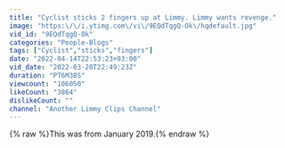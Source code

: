 ```yaml
---
title: "Cyclist sticks 2 fingers up at Limmy. Limmy wants revenge."
image: "https:\/\/i.ytimg.com\/vi\/9EQdTqgQ-Ok\/hqdefault.jpg"
vid_id: "9EQdTqgQ-Ok"
categories: "People-Blogs"
tags: ["Cyclist","sticks","fingers"]
date: "2022-04-14T22:53:23+03:00"
vid_date: "2022-03-20T22:49:23Z"
duration: "PT6M38S"
viewcount: "106050"
likeCount: "3864"
dislikeCount: ""
channel: "Another Limmy Clips Channel"
---
```

{% raw %}This was from January 2019.{% endraw %}
